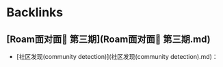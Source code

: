 
# Backlinks
## [Roam面对面🍜 第三期](Roam面对面🍜 第三期.md)
- [社区发现(community detection)](社区发现(community detection).md)：

